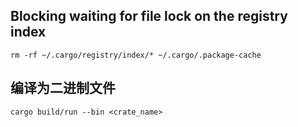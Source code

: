## Blocking waiting for file lock on the registry index

```
rm -rf ~/.cargo/registry/index/* ~/.cargo/.package-cache
```

## 编译为二进制文件

```
cargo build/run --bin <crate_name>
```

